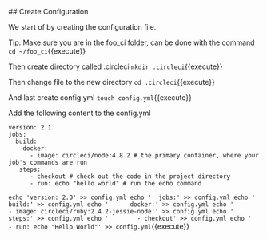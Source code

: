 ## Create Configuration

We start of by creating the configuration file.

Tip: Make sure you are in the foo_ci folder, can be done with the command
`cd ~/foo_ci`{{execute}}

Then create directory called .circleci
`mkdir .circleci`{{execute}}

Then change file to the new directory
`cd .circleci`{{execute}}

And last create config.yml
`touch config.yml`{{execute}}

Add the following content to the config.yml 
```
version: 2.1
jobs:
  build:
    docker: 
      - image: circleci/node:4.8.2 # the primary container, where your job's commands are run
   steps:
      - checkout # check out the code in the project directory
      - run: echo "hello world" # run the echo command
```
`echo 'version: 2.0' >> config.yml
echo '  jobs:' >> config.yml
echo '    build:' >> config.yml
echo '      docker:' >> config.yml
echo '        - image: circleci/ruby:2.4.2-jessie-node:' >> config.yml
echo '    steps:' >> config.yml
echo '        - checkout' >> config.yml
echo '        - run: echo "Hello World"' >> config.yml`{{execute}}
